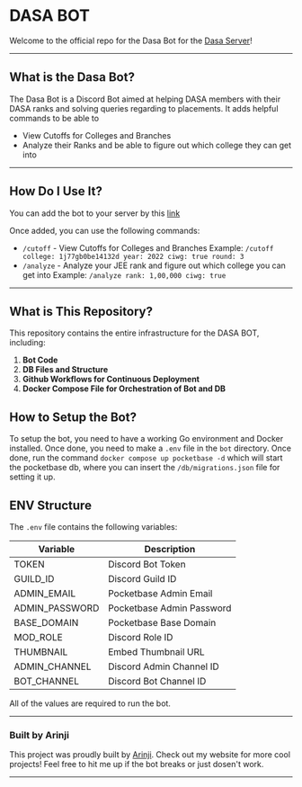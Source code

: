 # DASA BOT

Welcome to the official repo for the Dasa Bot for the [Dasa Server](https://discord.gg/VJCYUjf6bu)!

---

## What is the Dasa Bot?

The Dasa Bot is a Discord Bot aimed at helping DASA members with their DASA ranks and solving queries regarding to placements. It adds helpful commands to be able to

- View Cutoffs for Colleges and Branches
- Analyze their Ranks and be able to figure out which college they can get into

---

## How Do I Use It?

You can add the bot to your server by this [link](https://discord.com/oauth2/authorize?client_id=1374012881938677810)

Once added, you can use the following commands:

- `/cutoff` - View Cutoffs for Colleges and Branches
  Example: `/cutoff college: 1j77gb0be14132d year: 2022 ciwg: true round: 3`
- `/analyze` - Analyze your JEE rank and figure out which college you can get into
  Example: `/analyze rank: 1,00,000 ciwg: true`

<!-- Our **Discord server** has the bot and its DB hosted 24/7, feel free to join and check it out -->
<!---->
<!-- Join us here: [Discord Invite](https://discord.gg/VJCYUjf6bu) -->

---

## What is This Repository?

This repository contains the entire infrastructure for the DASA BOT, including:

1. **Bot Code**
2. **DB Files and Structure**
3. **Github Workflows for Continuous Deployment**
4. **Docker Compose File for Orchestration of Bot and DB**

## How to Setup the Bot?

To setup the bot, you need to have a working Go environment and Docker installed. Once done, you need to make a `.env` file in the `bot` directory. Once done, run the command `docker compose up pocketbase -d` which will start the pocketbase db, where you can insert the `/db/migrations.json` file for setting it up.

## ENV Structure

The `.env` file contains the following variables:

| Variable       | Description               |
| -------------- | ------------------------- |
| TOKEN          | Discord Bot Token         |
| GUILD_ID       | Discord Guild ID          |
| ADMIN_EMAIL    | Pocketbase Admin Email    |
| ADMIN_PASSWORD | Pocketbase Admin Password |
| BASE_DOMAIN    | Pocketbase Base Domain    |
| MOD_ROLE       | Discord Role ID           |
| THUMBNAIL      | Embed Thumbnail URL       |
| ADMIN_CHANNEL  | Discord Admin Channel ID  |
| BOT_CHANNEL    | Discord Bot Channel ID    |

All of the values are required to run the bot.

---

### Built by Arinji

This project was proudly built by [Arinji](https://www.arinji.com/). Check out my website for more cool projects! Feel free to hit me up if the bot breaks or just dosen't work.

---
